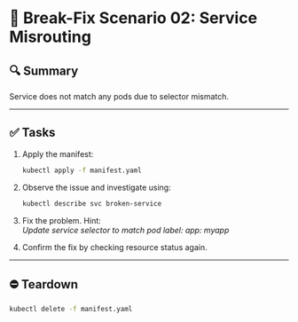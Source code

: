 # 🧩 Break-Fix Scenario 02: Service Misrouting

## 🔍 Summary

Service does not match any pods due to selector mismatch.

---

## ✅ Tasks

1. Apply the manifest:  
   ```bash
   kubectl apply -f manifest.yaml
   ```

2. Observe the issue and investigate using:  
   ```bash
   kubectl describe svc broken-service
   ```

3. Fix the problem. Hint:  
   _Update service selector to match pod label: app: myapp_

4. Confirm the fix by checking resource status again.

---

## ⛔ Teardown

```bash
kubectl delete -f manifest.yaml
```
